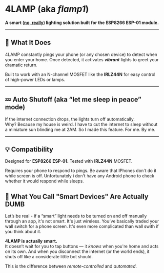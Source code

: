 # 4LAMP (aka *flamp1*)

**A smart ([no, really](#my-complaints)) lighting solution built for the ESP8266 ESP-01 module.**

---

## 🔧 What It Does

4LAMP constantly pings your phone (or any chosen device) to detect when you enter your home. Once detected, it activates ***vibrant*** lights to greet your dramatic return.

Built to work with an N-channel MOSFET like the **IRLZ44N** for easy control of high-power LEDs or lamps.

---

## 💤 Auto Shutoff (aka “let me sleep in peace” mode)

If the internet connection drops, the lights turn off automatically.  
Why? Because my house is weird. I have to cut the internet to sleep without a miniature sun blinding me at 2AM. So I made this feature. For me. By me.

---

## 💡 Compatibility

Designed for **ESP8266 ESP-01**. Tested with **IRLZ44N** MOSFET.

Requires your phone to respond to pings. Be aware that IPhones don't do it while screen is off. Unfortunately i don't have any Android phone to check whether it would respond while sleeps.

## <a name="my-complaints"></a>🤖 What You Call "Smart Devices" Are Actually DUMB

Let’s be real - if a “smart” light needs to be turned on and off manually through an app, it's not smart. It's just wireless. You’ve basically traded your wall switch for a phone screen. It's even more complicated than wall swith if you think about it.

**4LAMP is actually smart.**  
It doesn’t wait for you to tap buttons — it *knows* when you're home and acts on its own. And when you disconnect the internet (or the world ends), it shuts off like a considerate little bot should.

This is the difference between *remote-controlled* and *automated*.
